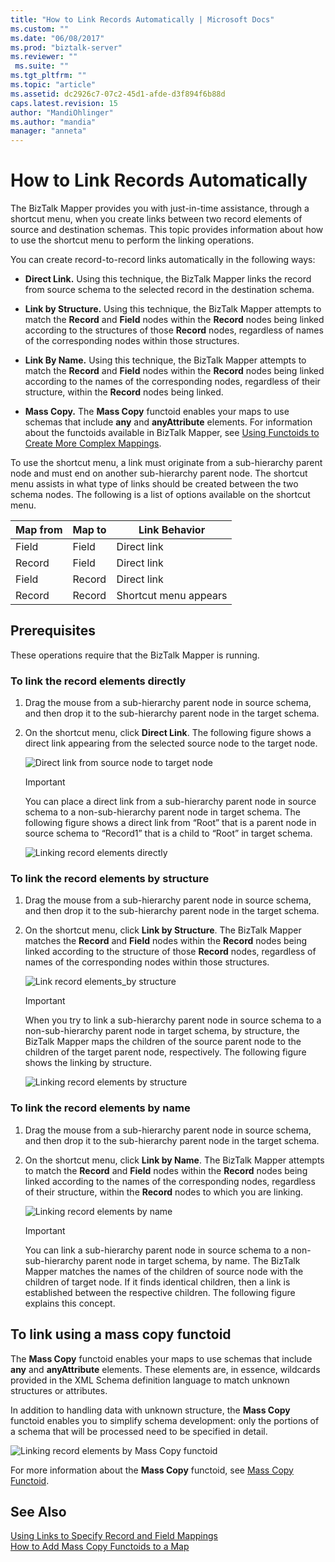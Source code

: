 ```yaml
---
title: "How to Link Records Automatically | Microsoft Docs"
ms.custom: ""
ms.date: "06/08/2017"
ms.prod: "biztalk-server"
ms.reviewer: ""
 ms.suite: ""
ms.tgt_pltfrm: ""
ms.topic: "article"
ms.assetid: dc2926c7-07c2-45d1-afde-d3f894f6b88d
caps.latest.revision: 15
author: "MandiOhlinger"
ms.author: "mandia"
manager: "anneta"
---
```

# How to Link Records Automatically
The BizTalk Mapper provides you with just-in-time assistance, through a shortcut menu, when you create links between two record elements of source and destination schemas. This topic provides information about how to use the shortcut menu to perform the linking operations.  
  
 You can create record-to-record links automatically in the following ways:  
  
-   **Direct Link.** Using this technique, the BizTalk Mapper links the record from source schema to the selected record in the destination schema.  
  
-   **Link by Structure.** Using this technique, the BizTalk Mapper attempts to match the **Record** and **Field** nodes within the **Record** nodes being linked according to the structures of those **Record** nodes, regardless of names of the corresponding nodes within those structures.  
  
-   **Link By Name.** Using this technique, the BizTalk Mapper attempts to match the **Record** and **Field** nodes within the **Record** nodes being linked according to the names of the corresponding nodes, regardless of their structure, within the **Record** nodes being linked.  
  
-   **Mass Copy.** The **Mass Copy** functoid enables your maps to use schemas that include **any** and **anyAttribute** elements. For information about the functoids available in BizTalk Mapper, see [Using Functoids to Create More Complex Mappings](../core/using-functoids-to-create-more-complex-mappings.md).  
  
 To use the shortcut menu, a link must originate from a sub-hierarchy parent node and must end on another sub-hierarchy parent node. The shortcut menu assists in what type of links should be created between the two schema nodes. The following is a list of options available on the shortcut menu.  
  
|Map from|Map to|Link Behavior|  
|--------------|------------|-------------------|  
|Field|Field|Direct link|  
|Record|Field|Direct link|  
|Field|Record|Direct link|  
|Record|Record|Shortcut menu appears|  
  
## Prerequisites  
 These operations require that the BizTalk Mapper is running.  
  
### To link the record elements directly  
  
1.  Drag the mouse from a sub-hierarchy parent node in source schema, and then drop it to the sub-hierarchy parent node in the target schema.  
  
2.  On the shortcut menu, click **Direct Link**. The following figure shows a direct link appearing from the selected source node to the target node.  
  
     ![Direct link from source node to target node](../core/media/linkrecordelements-directly.gif "Linkrecordelements_directly")  
  
    > [!IMPORTANT]
    >  You can place a direct link from a sub-hierarchy parent node in source schema to a non-sub-hierarchy parent node in target schema. The following figure shows a direct link from “Root” that is a parent node in source schema to “Record1” that is a child to “Root” in target schema.  
  
     ![Linking record elements directly](../core/media/linkrecordelements-directly2.gif "Linkrecordelements_directly2")  
  
### To link the record elements by structure  
  
1.  Drag the mouse from a sub-hierarchy parent node in source schema, and then drop it to the sub-hierarchy parent node in the target schema.  
  
2.  On the shortcut menu, click **Link by Structure**. The BizTalk Mapper matches the **Record** and **Field** nodes within the **Record** nodes being linked according to the structure of those **Record** nodes, regardless of names of the corresponding nodes within those structures.  
  
     ![Link record elements&#95;by structure](../core/media/linkrecordelements-bystructure.gif "Linkrecordelements_bystructure")  
  
    > [!IMPORTANT]
    >  When you try to link a sub-hierarchy parent node in source schema to a non-sub-hierarchy parent node in target schema, by structure, the BizTalk Mapper maps the children of the source parent node to the children of the target parent node, respectively. The following figure shows the linking by structure.  
  
     ![Linking record elements by structure](../core/media/linkrecordelements-bystructure2.gif "Linkrecordelements_bystructure2")  
  
### To link the record elements by name  
  
1.  Drag the mouse from a sub-hierarchy parent node in source schema, and then drop it to the sub-hierarchy parent node in the target schema.  
  
2.  On the shortcut menu, click **Link by Name**. The BizTalk Mapper attempts to match the **Record** and **Field** nodes within the **Record** nodes being linked according to the names of the corresponding nodes, regardless of their structure, within the **Record** nodes to which you are linking.  
  
     ![Linking record elements by name](../core/media/linkrecordelements-byname.gif "Linkrecordelements_byname")  
  
    > [!IMPORTANT]
    >  You can link a sub-hierarchy parent node in source schema to a non-sub-hierarchy parent node in target schema, by name. The BizTalk Mapper matches the names of the children of source node with the children of target node. If it finds identical children, then a link is established between the respective children. The following figure explains this concept.  
  
## To link using a mass copy functoid  
 The **Mass Copy** functoid enables your maps to use schemas that include **any** and **anyAttribute** elements. These elements are, in essence, wildcards provided in the XML Schema definition language to match unknown structures or attributes.  
  
 In addition to handling data with unknown structure, the **Mass Copy** functoid enables you to simplify schema development: only the portions of a schema that will be processed need to be specified in detail.  
  
 ![Linking record elements by Mass Copy functoid](../core/media/linkrecordelements-masscopyfunctoid.gif "Linkrecordelements_MassCopyfunctoid")  
  
 For more information about the **Mass Copy** functoid, see [Mass Copy Functoid](../core/mass-copy-functoid.md).  
  
## See Also  
 [Using Links to Specify Record and Field Mappings](../core/using-links-to-specify-record-and-field-mappings.md)   
 [How to Add Mass Copy Functoids to a Map](../core/how-to-add-mass-copy-functoids-to-a-map.md)